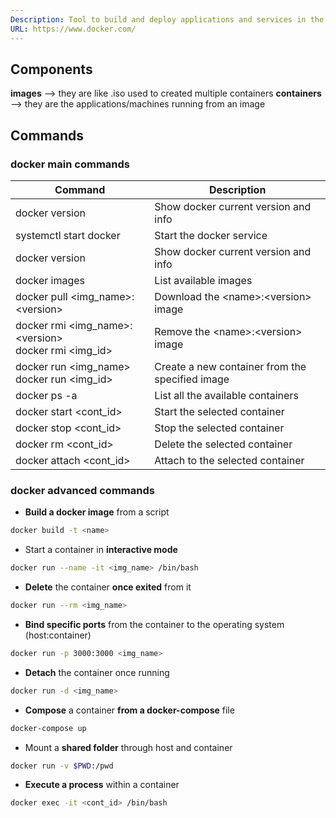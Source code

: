 ```yaml
---
Description: Tool to build and deploy applications and services in the form of containers, using the host kernel as opposed to traditional VMs.
URL: https://www.docker.com/
---
```


## Components

**images** --> they are like .iso used to created multiple containers
**containers** --> they are the applications/machines running from an image

## Commands

### docker main commands

| Command | Description |
| --- | --- |
| docker version | Show docker current version and info |
| systemctl start docker | Start the docker service |
| docker version | Show docker current version and info |
| docker images | List available images |
| docker pull \<img_name\>:\<version\> | Download the \<name\>:\<version\> image |
| docker rmi \<img_name\>:\<version\><br>docker rmi \<img_id\> | Remove the \<name\>:\<version\> image |
| docker run \<img_name\><br>docker run \<img_id\> | Create a new container from the specified image |
| docker ps -a | List all the available containers |
| docker start \<cont_id\> | Start the selected container |
| docker stop \<cont_id\> | Stop the selected container |
| docker rm \<cont_id\> | Delete the selected container |
| docker attach \<cont_id\> | Attach to the selected container |

### docker advanced commands

- **Build a docker image** from a script

```bash
docker build -t <name>
```

- Start a container in **interactive mode**

```bash
docker run --name -it <img_name> /bin/bash
```

- **Delete** the container **once exited** from it

```bash
docker run --rm <img_name>
```

- **Bind specific ports** from the container to the operating system (host:container)

```bash
docker run -p 3000:3000 <img_name>
```

- **Detach** the container once running

```bash
docker run -d <img_name>
```

- **Compose** a container **from a docker-compose** file

```bash
docker-compose up
```

- Mount a **shared folder** through host and container

```bash
docker run -v $PWD:/pwd
```

- **Execute a process** within a container

```bash
docker exec -it <cont_id> /bin/bash
```